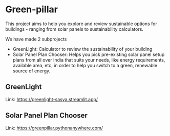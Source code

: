 # Green-pillar
This project aims to help you explore and review sustainable options for buildings - ranging from solar panels to sustainability calculators.

We have made 2 subprojects
 - GreenLight: Calculator to review the sustainability of your building
 - Solar Panel Plan Chooser: Helps you pick pre-existing solar panel setup plans from all over India that suits your needs, like energy requirements, available area, etc; in order to help you switch to a green, renewable source of energy.

## GreenLight
Link: https://greenlight-sasya.streamlit.app/

## Solar Panel Plan Chooser
Link: https://greenpillar.pythonanywhere.com/
